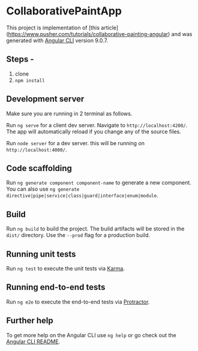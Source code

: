 # CollaborativePaintApp

This project is implementation of [this article] (https://www.pusher.com/tutorials/collaborative-painting-angular) and was generated with [Angular CLI](https://github.com/angular/angular-cli) version 9.0.7.

## Steps - 
1. clone
2. `npm install` 

## Development server

Make sure you are running in 2 terminal as follows.

Run `ng serve` for a client dev server. Navigate to `http://localhost:4200/`. The app will automatically reload if you change any of the source files.

Run `node server` for a dev server. this will be running on `http://localhost:4000/`. 

## Code scaffolding

Run `ng generate component component-name` to generate a new component. You can also use `ng generate directive|pipe|service|class|guard|interface|enum|module`.

## Build

Run `ng build` to build the project. The build artifacts will be stored in the `dist/` directory. Use the `--prod` flag for a production build.

## Running unit tests

Run `ng test` to execute the unit tests via [Karma](https://karma-runner.github.io).

## Running end-to-end tests

Run `ng e2e` to execute the end-to-end tests via [Protractor](http://www.protractortest.org/).

## Further help

To get more help on the Angular CLI use `ng help` or go check out the [Angular CLI README](https://github.com/angular/angular-cli/blob/master/README.md).
